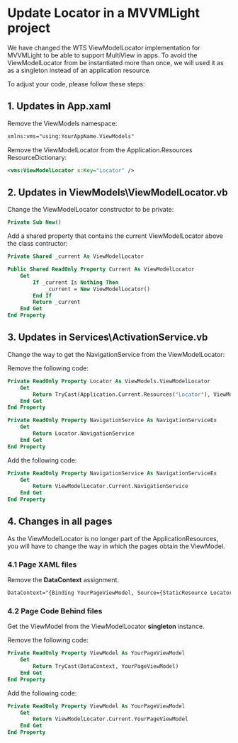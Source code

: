 # Update Locator in a MVVMLight project
We have changed the WTS ViewModelLocator implementation for MVVMLight to be able to support MultiView in apps. To avoid the ViewModelLocator from be instantiated more than once, we will used it as as a singleton instead of an application resource. 

To adjust your code, please follow these steps:

## 1. Updates in **App.xaml**

Remove the ViewModels namespace:

```xml
xmlns:vms="using:YourAppName.ViewModels"
```

Remove the ViewModelLocator from the Application.Resources ResourceDictionary:

```xml
<vms:ViewModelLocator x:Key="Locator" />
```

## 2. Updates in **ViewModels\ViewModelLocator.vb**

Change the ViewModelLocator constructor to be private:

```vb
Private Sub New()
```

Add a shared property that contains the current ViewModelLocator above the class contructor:

```vb
Private Shared _current As ViewModelLocator

Public Shared ReadOnly Property Current As ViewModelLocator
    Get
        If _current Is Nothing Then
            _current = New ViewModelLocator()
        End If
        Return _current
    End Get
End Property
```

## 3. Updates in **Services\ActivationService.vb**

Change the way to get the NavigationService from the ViewModelLocator:

Remove the following code:

```vb
Private ReadOnly Property Locator As ViewModels.ViewModelLocator
    Get
        Return TryCast(Application.Current.Resources("Locator"), ViewModels.ViewModelLocator)
    End Get
End Property

Private ReadOnly Property NavigationService As NavigationServiceEx
    Get
        Return Locator.NavigationService
    End Get
End Property
```

Add the following code:

```vb
Private ReadOnly Property NavigationService As NavigationServiceEx
    Get
        Return ViewModelLocator.Current.NavigationService
    End Get
End Property
```

## 4. Changes in all pages

As the ViewModelLocator is no longer part of the ApplicationResources, you will have to change the way in which the pages obtain the ViewModel.

### 4.1 Page XAML files

Remove the **DataContext** assignment.

```xml
DataContext="{Binding YourPageViewModel, Source={StaticResource Locator}}"
```

### 4.2 Page Code Behind files

Get the ViewModel from the ViewModelLocator **singleton** instance.

Remove the following code:

```vb
Private ReadOnly Property ViewModel As YourPageViewModel
    Get
        Return TryCast(DataContext, YourPageViewModel)
    End Get
End Property
```

Add the following code:

```vb
Private ReadOnly Property ViewModel As YourPageViewModel
    Get
        Return ViewModelLocator.Current.YourPageViewModel
    End Get
End Property
```
